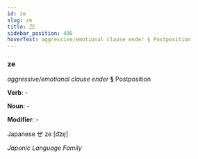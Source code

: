 ```yaml
---
id: ze
slug: ze
title: ZE
sidebar_position: 486
hoverText: aggressive/emotional clause ender § Postposition
---
```


### ze

*aggressive/emotional clause ender* **§** Postposition

**Verb**: -

**Noun**: -

**Modifier**: -

Japanese ぜ ze [d͡ze̞]

*Japonic Language Family*